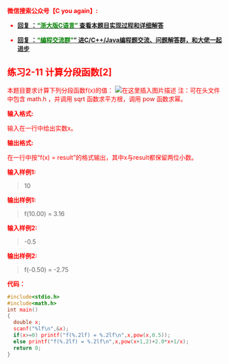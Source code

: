 

<font color='red'> **微信搜索公众号【C you again】:**

- [**回复 ：<font color='green'>“浙大版C语言”</font> 查看本题目实现过程和详细解答** ](  http://gzh.cyouagain.cn/) 
 
- [ **回复 ：<font color='green'>“编程交流群”</font>” 进C/C++/Java编程题交流、问题解答群，和大佬一起进步**  ](  http://cyouagain.cn/    ) 


## 练习2-11 计算分段函数[2]

本题目要求计算下列分段函数f(x)的值：
![在这里插入图片描述](https://img-blog.csdnimg.cn/20190202204937110.jpg)
注：可在头文件中包含<font color="#dd0000"> math.h</font> ，并调用<font color="#dd0000"> sqrt </font>函数求平方根，调用<font color="#dd0000"> pow </font>函数求幂。

**输入格式:**

输入在一行中给出实数x。

**输出格式:**

在一行中按“f(x) = result”的格式输出，其中x与result都保留两位小数。

**输入样例1:**

> 10

**输出样例1:**

> f(10.00) = 3.16

**输入样例2:**

> -0.5

**输出样例2:**

> f(-0.50) = -2.75

**代码：**

```c
#include<stdio.h>
#include<math.h>
int main()
{
  double x;
  scanf("%lf\n",&x);
  if(x>=0) printf("f(%.2lf) = %.2lf\n",x,pow(x,0.5));
  else printf("f(%.2lf) = %.2lf\n",x,pow(x+1,2)+2.0*x+1/x);
  return 0;
}
```
